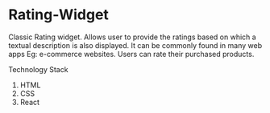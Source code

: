 # Rating-Widget

Classic Rating widget. Allows user to provide the ratings based on which a textual description is also displayed.
It can be commonly found in many web apps Eg: e-commerce websites. Users can rate their purchased products.

Technology Stack

1. HTML
2. CSS
3. React
